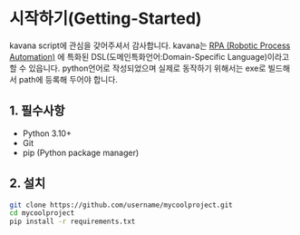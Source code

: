 # 시작하기(Getting-Started)

kavana script에 관심을 갖어주셔서 감사합니다.
kavana는 [RPA (Robotic Process Automation)](https://namu.wiki/w/RPA) 에 특화된 DSL(도메인특화언어:Domain-Specific Language)이라고 할 수 있읍니다.
python언어로 작성되었으며 실제로 동작하기 위해서는 exe로 빌드해서 path에 등록해 두어야 합니다.

## 1. 필수사항

- Python 3.10+
- Git
- pip (Python package manager)

## 2. 설치

```bash
git clone https://github.com/username/mycoolproject.git
cd mycoolproject
pip install -r requirements.txt
```
